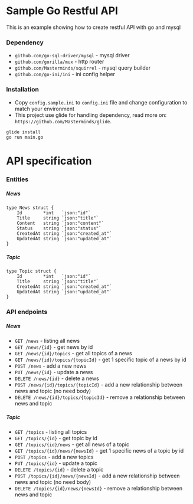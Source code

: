 # Sample Go Restful API
This is an example showing how to create restful API with go and mysql

### Dependency
- `github.com/go-sql-driver/mysql` - mysql driver
- `github.com/gorilla/mux` - http router
- `github.com/Masterminds/squirrel` - mysql query builder
- `github.com/go-ini/ini` - ini config helper

### Installation
- Copy `config.sample.ini` to `config.ini` file and change configuration to match your environment
- This project use glide for handling dependency, read more on: `https://github.com/Masterminds/glide`.
```bash
glide install
go run main.go
```

# API specification
### Entities

##### News
```
type News struct {
	Id        *int   `json:"id"`
	Title     string `json:"title"`
	Content   string `json:"content"`
	Status    string `json:"status"`
	CreatedAt string `json:"created_at"`
	UpdatedAt string `json:"updated_at"`
}
```

##### Topic
```
type Topic struct {
	Id        *int   `json:"id"`
	Title     string `json:"title"`
	CreatedAt string `json:"created_at"`
	UpdatedAt string `json:"updated_at"`
}
```

### API endpoints

##### News

- `GET /news` - listing all news
- `GET /news/{id}` - get news by id
- `GET /news/{id}/topics` - get all topics of a news
- `GET /news/{id}/topics/{topicId}` - get 1 specific topic of a news by id
- `POST /news` - add a new news
- `PUT /news/{id}` - update a news
- `DELETE /news/{id}` - delete a news
- `POST /news/{id}/topics/{topicId}` - add a new relationship between news and topic (no need body)
- `DELETE /news/{id}/topics/{topicId}` - remove a relationship between news and topic

##### Topic

- `GET /topics` - listing all topics
- `GET /topics/{id}` - get topic by id
- `GET /topics/{id}/news` - get all news of a topic
- `GET /topics/{id}/news/{newsId}` - get 1 specific news of a topic by id
- `POST /topics` - add a new topics
- `PUT /topics/{id}` - update a topic
- `DELETE /topics/{id}` - delete a topic
- `POST /topics/{id}/news/{newsId}` - add a new relationship between news and topic (no need body)
- `DELETE /topics/{id}/news/{newsId}` - remove a relationship between news and topic